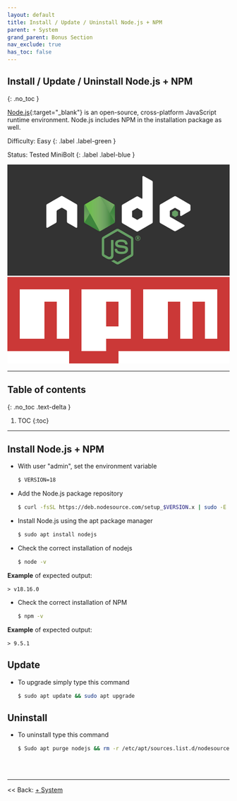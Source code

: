 ```yaml
---
layout: default
title: Install / Update / Uninstall Node.js + NPM
parent: + System
grand_parent: Bonus Section
nav_exclude: true
has_toc: false
---
```

<!-- markdownlint-disable MD014 MD022 MD025 MD033 MD040 -->

## Install / Update / Uninstall Node.js + NPM

{: .no_toc }

[Node.js](https://nodejs.org){:target="_blank"} is an open-source, cross-platform JavaScript runtime environment. Node.js includes NPM in the installation package as well.

Difficulty: Easy
{: .label .label-green }

Status: Tested MiniBolt
{: .label .label-blue }

![nodejs](../../../images/nodejs-logo.png)
![npm](../../../images/npm-logo.png)

---

## Table of contents
{: .no_toc .text-delta }

1. TOC
{:toc}

---

## Install Node.js + NPM

* With user "admin", set the environment variable

  ```sh
  $ VERSION=18
  ```

* Add the Node.js package repository

  ```sh
  $ curl -fsSL https://deb.nodesource.com/setup_$VERSION.x | sudo -E bash -
  ```

* Install Node.js using the apt package manager

  ```sh
  $ sudo apt install nodejs
  ```

* Check the correct installation of nodejs

  ```sh
  $ node -v
  ```

**Example** of expected output:

  ```
  > v18.16.0
  ```

* Check the correct installation of NPM

  ```sh
  $ npm -v
  ```

**Example** of expected output:

  ```
  > 9.5.1
  ```

## Update

* To upgrade simply type this command

  ```sh
  $ sudo apt update && sudo apt upgrade
  ```

## Uninstall

* To uninstall type this command

  ```sh
  $ Sudo apt purge nodejs && rm -r /etc/apt/sources.list.d/nodesource.list
  ```

<br /><br />

---

<< Back: [+ System](index.md)
